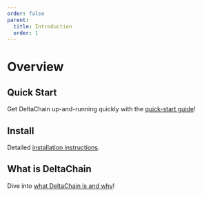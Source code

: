 ```yaml
---
order: false
parent:
  title: Introduction
  order: 1
---
```


# Overview

## Quick Start

Get DeltaChain up-and-running quickly with the [quick-start guide](./quick-start.md)!

## Install

Detailed [installation instructions](./install.md).

## What is DeltaChain

Dive into [what DeltaChain is and why](./what-is-DeltaChain.md)!
